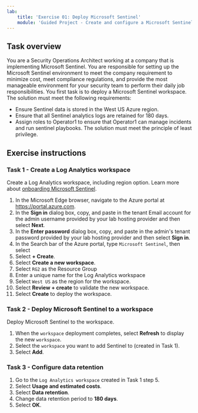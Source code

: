 ```yaml
---
lab:
    title: 'Exercise 01: Deploy Microsoft Sentinel'
    module: 'Guided Project - Create and configure a Microsoft Sentinel workspace'
---
```


## Task overview

You are a Security Operations Architect  working at a company that is implementing Microsoft Sentinel. You are responsible for setting up the Microsoft Sentinel environment to meet the company requirement to minimize cost, meet compliance regulations, and provide the most manageable environment for your security team to perform their daily job responsibilities.
You first task is to deploy a Microsoft Sentinel workspace. The solution must meet the following requirements:

- Ensure Sentinel data is stored in the West US Azure region.
- Ensure that all Sentinel analytics logs are retained for 180 days.
- Assign roles to Operator1 to ensure that Operator1 can manage incidents and run sentinel playbooks. The solution must meet the principle of least privilege.

## Exercise instructions

### Task 1 - Create a Log Analytics workspace

Create a Log Analytics workspace, including region option. Learn more about [onboarding Microsoft Sentinel](https://learn.microsoft.com/azure/sentinel/quickstart-onboard).

  1. In the Microsoft Edge browser, navigate to the Azure portal at <https://portal.azure.com>.
  1. In the **Sign in** dialog box, copy, and paste in the tenant Email account for the admin username provided by your lab hosting provider and then select **Next**.
  1. In the **Enter password** dialog box, copy, and paste in the admin's tenant password provided by your lab hosting provider and then select **Sign in**.
  1. In the Search bar of the Azure portal, type `Microsoft Sentinel`, then select
  1. Select **+ Create**.
  1. Select **Create a new workspace**.
  1. Select `RG2` as the Resource Group
  1. Enter a unique name for the Log Analytics workspace
  1. Select `West US` as the region for the workspace.
  1. Select **Review + create** to validate the new workspace.
  1. Select **Create** to deploy the workspace.

### Task 2 - Deploy Microsoft Sentinel to a workspace

Deploy Microsoft Sentinel to the workspace.

  1. When the `workspace` deployment completes, select **Refresh** to display the new `workspace`.
  1. Select the `workspace` you want to add Sentinel to (created in Task 1).
  1. Select **Add**.

### Task 3 - Configure data retention

  1. Go to the `Log Analytics workspace` created in Task 1 step 5.
  1. Select **Usage and estimated costs**.
  1. Select **Data retention**.
  1. Change data retention period to **180 days**.
  1. Select **OK**.
